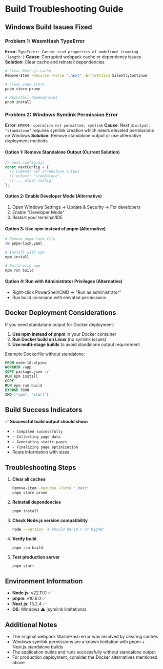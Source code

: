 # Build Troubleshooting Guide

## Windows Build Issues Fixed

### Problem 1: WasmHash TypeError

**Error**: `TypeError: Cannot read properties of undefined (reading 'length')`
**Cause**: Corrupted webpack cache or dependency issues **Solution**: Clear
cache and reinstall dependencies

```bash
# Clear Next.js cache
Remove-Item -Recurse -Force ".next" -ErrorAction SilentlyContinue

# Clean pnpm store
pnpm store prune

# Reinstall dependencies
pnpm install
```

### Problem 2: Windows Symlink Permission Error

**Error**: `EPERM: operation not permitted, symlink` **Cause**: Next.js
`output: "standalone"` requires symlink creation which needs elevated
permissions on Windows **Solution**: Remove standalone output or use alternative
deployment methods

#### Option 1: Remove Standalone Output (Current Solution)

```javascript
// next.config.mjs
const nextConfig = {
  // Comment out standalone output
  // output: "standalone",
  // ... other config
};
```

#### Option 2: Enable Developer Mode (Alternative)

1. Open Windows Settings → Update & Security → For developers
2. Enable "Developer Mode"
3. Restart your terminal/IDE

#### Option 3: Use npm instead of pnpm (Alternative)

```bash
# Remove pnpm lock file
rm pnpm-lock.yaml

# Install with npm
npm install

# Build with npm
npm run build
```

#### Option 4: Run with Administrator Privileges (Alternative)

- Right-click PowerShell/CMD → "Run as administrator"
- Run build command with elevated permissions

## Docker Deployment Considerations

If you need standalone output for Docker deployment:

1. **Use npm instead of pnpm** in your Docker container
2. **Run Docker build on Linux** (no symlink issues)
3. **Use multi-stage builds** to avoid standalone output requirement

Example Dockerfile without standalone:

```dockerfile
FROM node:18-alpine
WORKDIR /app
COPY package.json ./
RUN npm install
COPY . .
RUN npm run build
EXPOSE 3000
CMD ["npm", "start"]
```

## Build Success Indicators

✅ **Successful build output should show:**

- `✓ Compiled successfully`
- `✓ Collecting page data`
- `✓ Generating static pages`
- `✓ Finalizing page optimization`
- Route information with sizes

## Troubleshooting Steps

1. **Clear all caches**

   ```bash
   Remove-Item -Recurse -Force ".next"
   pnpm store prune
   ```

2. **Reinstall dependencies**

   ```bash
   pnpm install
   ```

3. **Check Node.js version compatibility**

   ```bash
   node --version  # Should be 18.x or higher
   ```

4. **Verify build**

   ```bash
   pnpm run build
   ```

5. **Test production server**
   ```bash
   pnpm start
   ```

## Environment Information

- **Node.js**: v22.11.0 ✅
- **pnpm**: v10.9.0 ✅
- **Next.js**: 15.2.4 ✅
- **OS**: Windows ⚠️ (symlink limitations)

## Additional Notes

- The original webpack WasmHash error was resolved by clearing caches
- Windows symlink permissions are a known limitation with pnpm + Next.js
  standalone builds
- The application builds and runs successfully without standalone output
- For production deployment, consider the Docker alternatives mentioned above
